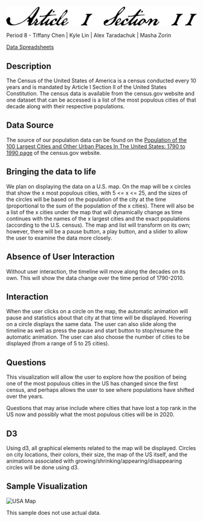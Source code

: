 ![Article I Section II](https://raw.githubusercontent.com/MashaZorin/article_I_section_II/master/articleisectionii.png "Article I Section II")

Period 8 - Tiffany Chen | Kyle Lin | Alex Taradachuk | Masha Zorin

[Data Spreadsheets](https://docs.google.com/spreadsheets/d/1tKO0HOPJrB6eMvYdAlO1eQQ_SbgyDibK6cmYjUAJ5n4/edit?usp=sharing)

## Description

The Census of the United States of America is a census conducted every 10 years and is mandated by Article I Section II of the United States Constitution. The census data is available from the census.gov website and one dataset that can be accessed is a list of the most populous cities of that decade along with their respective populations.

## Data Source

The source of our population data can be found on the [Population of the 100 Largest Cities and Other Urban Places In The United States: 1790 to 1990 page](https://www.census.gov/library/working-papers/1998/demo/POP-twps0027.html) of the census.gov website.

## Bringing the data to life

We plan on displaying the data on a U.S. map. On the map will be x circles that show the x most populous cities, with 5 <= x <= 25, and the sizes of the circles will be based on the population of the city at the time (proportional to the sum of the population of the x cities). There will also be a list of the x cities under the map that will dynamically change as time continues with the names of the x largest cities and the exact populations (according to the U.S. census). The map and list will transform on its own; however, there will be a pause button, a play button, and a slider to allow the user to examine the data more closely.

## Absence of User Interaction

Without user interaction, the timeline will move along the decades on its own. This will show the data change over the time period of 1790-2010.

## Interaction

When the user clicks on a circle on the map, the automatic animation will pause and statistics about that city at that time will be displayed. Hovering on a circle displays the same data. The user can also slide along the timeline as well as press the pause and start button to stop/resume the automatic animation. The user can also choose the number of cities to be displayed (from a range of 5 to 25 cities).

## Questions

This visualization will allow the user to explore how the position of being one of the most populous cities in the US has changed since the first census, and perhaps allows the user to see where populations have shifted over the years.

Questions that may arise include where cities that have lost a top rank in the US now and possibly what the most populous cities will be in 2020.

## D3

Using d3, all graphical elements related to the map will be displayed. Circles on city locations, their colors, their size, the map of the US itself, and the animations associated with growing/shrinking/appearing/disappearing circles will be done using d3.

## Sample Visualization

![USA Map](https://thumbs.gfycat.com/AmusingFlusteredAlaskajingle-max-14mb.gif "USA Map")

This sample does not use actual data.